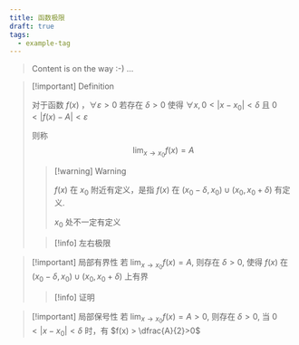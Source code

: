 ```yaml
---
title: 函数极限
draft: true
tags:
  - example-tag
---
```


> Content is on the way :-) ...

> [!important] Definition
> 
> 对于函数 $f(x)$ ，$\forall \varepsilon > 0$ 若存在 $\delta > 0$ 使得 $\forall x, 0 < |x-x_0| < \delta$ 且 $0 < |f(x) - A| < \varepsilon$
> 
> 则称 $$\lim _{x\to x_0}f(x) = A$$
> >[!warning] Warning
> >
> >$f(x)$ 在 $x_0$ 附近有定义，是指 $f(x)$ 在 $(x_0 - \delta,x_0)\cup (x_0,x_0 + \delta)$ 有定义.
> >
> >$x_0$ 处不一定有定义
> 
> >[!info] 左右极限


>[!important] 局部有界性
>若 $\lim_{x\to x_0}f(x) = A$, 则存在 $\delta > 0$, 使得 $f(x)$ 在 $(x_0-\delta,x_0)\cup(x_0,x_0 + \delta)$ 上有界
>>[!info] 证明



>[!important] 局部保号性
>若 $\lim_{x\to x_0}f(x) = A > 0$, 则存在 $\delta > 0$, 当 $0<|x-x_0|<\delta$ 时，有 $f(x) > \dfrac{A}{2}>0$


